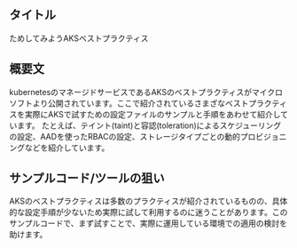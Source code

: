 ## タイトル

ためしてみようAKSベストプラクティス

## 概要文

kubernetesのマネージドサービスであるAKSのベストプラクティスがマイクロソフトより公開されています。ここで紹介されているさまざなベストプラクティスを実際にAKSで試すための設定ファイルのサンプルと手順をあわせて紹介しています。
たとえば、テイント(taint)と容認(toleration)によるスケジューリングの設定、AADを使ったRBACの設定、ストレージタイプごとの動的プロビジョニングなどを紹介しています。

## サンプルコード/ツールの狙い

AKSのベストプラクティスは多数のプラクティスが紹介されているものの、具体的な設定手順が少ないため実際に試して利用するのに迷うことがあります。このサンプルコードで、まず試すことで、実際に運用している環境での適用の検討を助けます。
